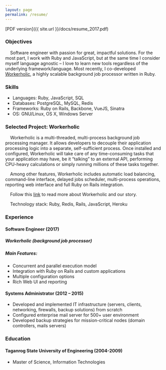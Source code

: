 ```yaml
---
layout: page
permalink: /resume/
---
```


[PDF version]({{ site.url }}/docs/resume_2017.pdf)

### Objectives

&nbsp;&nbsp;&nbsp;&nbsp;Software engineer with passion for great, impactful solutions. For the most part, I work with Ruby and JavaScript, but at the same time I consider myself language agnostic – I love to learn new tools regardless of the underlying framework/language. Most recently, I co-developed [Workerholic](https://workerholic.github.io/), a highly scalable background job processor written in Ruby.

### Skills

* Languages: Ruby, JavaScript, SQL
* Databases: PostgreSQL, MySQL, Redis
* Frameworks: Ruby on Rails, Backbone, VueJS, Sinatra
* OS: GNU/Linux, OS X, Windows Server

### Selected Project: Workerholic
&nbsp;&nbsp;&nbsp;&nbsp;Workerholic is a multi-threaded, multi-process background job processing manager. It allows developers to decouple their application processing logic into a separate, self-sufficient process. Once installed and configured, Workerholic will take care of any time-consuming tasks that your application may have, be it “talking” to an external API, performing CPU-heavy calculations or simply running millions of these tasks together.

&nbsp;&nbsp;&nbsp;&nbsp;Among other features, Workerholic includes automatic load balancing, command-line interface, delayed jobs scheduler, multi-process operations, reporting web interface and full Ruby on Rails integration.

&nbsp;&nbsp;&nbsp;&nbsp;Follow this [link](https://workerholic.github.io/) to read more about Workerholic and our story.

&nbsp;&nbsp;&nbsp;&nbsp;Technology stack: Ruby, Redis, Rails, JavaScript, Heroku

### Experience
#### Software Engineer (2017)
##### Workerholic (background job processor)
##### Main Features:
* Concurrent and parallel execution model
* Integration with Ruby on Rails and custom applications
* Multiple configuration options
* Rich Web UI and reporting

#### Systems Administrator (2012 – 2015)
* Developed and implemented IT infrastructure (servers, clients, networking, firewalls, backup solutions) from scratch
* Configured enterprise mail server for 500+ user environment
* Developed backup strategies for mission-critical nodes (domain controllers, mails servers)

### Education
#### Taganrog State University of Engineering (2004-2009)
* Master of Science, Information Technologies

